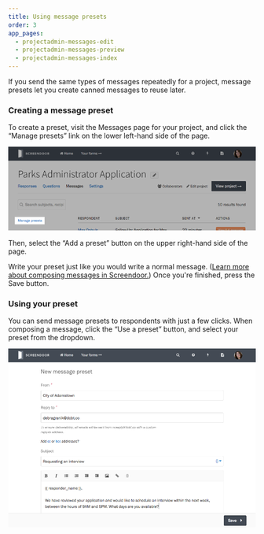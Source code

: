 ```yaml
---
title: Using message presets
order: 3
app_pages:
  - projectadmin-messages-edit
  - projectadmin-messages-preview
  - projectadmin-messages-index
---
```


If you send the same types of messages repeatedly for a project, message presets let you create canned messages to reuse later.

### Creating a message preset

To create a preset, visit the Messages page for your project, and click the &ldquo;Manage presets&rdquo; link on the lower left-hand side of the page.

![The Manage presets link on the message page.](../images/messages_preset_1.png)

Then, select the &ldquo;Add a preset&rdquo; button on the upper right-hand side of the page.

Write your preset just like you would write a normal message. ([Learn more about composing messages in Screendoor.](sending_messages.html)) Once you're finished, press the Save button.

### Using your preset

You can send message presets to respondents with just a few clicks. When composing a message, click the &ldquo;Use a preset&rdquo; button, and select your preset from the dropdown.

![Selecting a preset.](../images/messages_preset_2.png)
